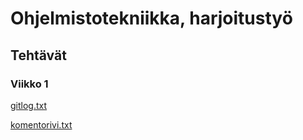 # Ohjelmistotekniikka, harjoitustyö

## Tehtävät

### Viikko 1

[gitlog.txt](https://github.com/Hanna432/ot_harjoitustyo/blob/master/laskarit/viikko1/gitlog.txt)

[komentorivi.txt](https://github.com/Hanna432/ot_harjoitustyo/blob/master/laskarit/viikko1/komentorivi.txt)
